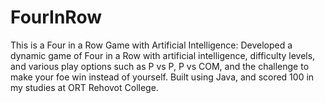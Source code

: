 # FourInRow
This is a Four in a Row Game with Artificial Intelligence: Developed a dynamic game of Four in a 
Row with artificial intelligence, difficulty levels, and various play options such as P vs P, P 
vs COM, and the challenge to make your foe win instead of yourself. Built using Java, 
and scored 100 in my studies at ORT Rehovot College.
